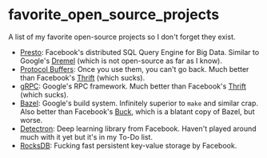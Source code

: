 # favorite_open_source_projects
A list of my favorite open-source projects so I don't forget they exist.

* [Presto](https://prestodb.io/): Facebook's distributed SQL Query Engine for Big Data. Similar to Google's [Dremel](https://ai.google/research/pubs/pub36632) (which is not open-source as far as I know).
* [Protocol Buffers](https://developers.google.com/protocol-buffers/): Once you use them, you can't go back. Much better than Facebook's [Thrift](https://github.com/facebook/fbthrift)  (which sucks).
* [gRPC](https://grpc.io/): Google's RPC framework. Much better than Facebook's [Thrift](https://github.com/facebook/fbthrift)  (which sucks).
* [Bazel](https://bazel.build/): Google's build system. Infinitely superior to `make` and similar crap. Also better than Facebook's [Buck](https://buckbuild.com/), which is a blatant copy of Bazel, but worse.
* [Detectron](https://github.com/facebookresearch/Detectron): Deep learning library from Facebook. Haven't played around much with it yet but it's in my To-Do list.
* [RocksDB](https://rocksdb.org/): Fucking fast persistent key-value storage by Facebook.
